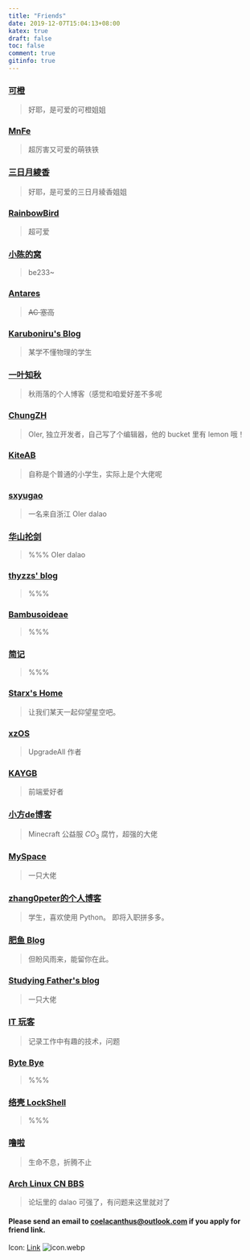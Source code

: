 ```yaml
---
title: "Friends"
date: 2019-12-07T15:04:13+08:00
katex: true
draft: false
toc: false
comment: true
gitinfo: true
---
```


### [可橙](https://kenchiu.net/)
>   好耶，是可爱的可橙姐姐

### [MnFe](https://yutong.site/)
>   超厉害又可爱的萌铁铁

### [三日月綾香](https://ayaka.shn.hk/)
>   好耶，是可爱的三日月綾香姐姐

### [RainbowBird](https://blog.luoling8192.top/)
>   超可爱

### [小陈的窝](https://be233.com/)
>   be233\~

### [Antares](https://antares.moe/)
>   ~~AC 塞高~~

### [Karuboniru's Blog](https://yanqiyu.info/)
>   某学不懂物理的学生

### [一叶知秋](https://blog.rain.cx/)
>   秋雨落的个人博客（感觉和咱爱好差不多呢

### [ChungZH](https://chungzh.cn/)
>   OIer, 独立开发者，自己写了个编辑器，他的 bucket 里有 lemon 哦！

### [KiteAB](https://kiteab.ga/)
>   自称是个普通的小学生，实际上是个大佬呢

### [sxyugao](https://sxyugao.top/)
>   一名来自浙江 OIer dalao

### [华山抡剑](https://youaredalao.blog.luogu.org)
>   %%% OIer dalao

### [thyzzs' blog](https://thyzzs.top/)
>   %%%

### [Bambusoideae](https://bambusoideae.cn/)
>   %%%

### [简记](https://moonbegonia.xyz/)
>   %%%

### [Starx's Home](https://www.ioflow.xyz/)
>   让我们某天一起仰望星空吧。

### [xzOS](https://xzos.net/)
>   UpgradeAll 作者

### [KAYGB ](https://kaygb.top/)
>   前端爱好者

### [小方de博客 ](http://fang.blog.miri.site/)
>   Minecraft 公益服 $CO_3$ 腐竹，超强的大佬

### [MySpace](https://www.zkl2333.com/)
>   一只大佬

### [zhang0peter的个人博客](https://zhang0peter.com/)
>   学生，喜欢使用 Python。  即将入职拼多多。 

### [肥鱼 Blog](https://www.feiyuyu.net)
>   但盼风雨来，能留你在此。

### [Studying Father's blog](https://studyingfather.com/)
>   一只大佬

### [IT 玩客 ](https://www.91the.top)
>   记录工作中有趣的技术，问题

### [Byte Bye](https://blog.bytebye.com/)
>   %%%

### [络壳 LockShell](https://lockshell.com/)
>   %%%

### [噜啦](https://lula.fun/)
>   生命不息，折腾不止


### [Arch Linux CN BBS](https://bbs.archlinuxcn.org/index.php)
>   论坛里的 dalao 可强了，有问题来这里就对了


#### Please send an email to [coelacanthus@outlook.com](mailto:coelacanthus@outlook.com) if you apply for friend link.

Icon: [Link](https://cdn.jsdelivr.net/gh/CoelacanthusHex/blog@master/static/icon.webp)   ![[icon.webp](https://cdn.jsdelivr.net/gh/CoelacanthusHex/blog@master/static/icon.webp)](/icon.webp)
